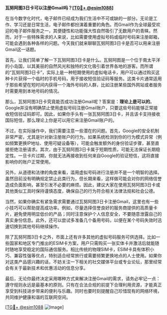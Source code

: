 **瓦努阿图3日卡可以注册Gmail吗？[[TG💪+ @esim1088](https://t.me/s/esim1088)]**

在当今数字化时代，电子邮件已经成为我们生活中不可或缺的一部分。无论是工作、学习还是日常生活，电子邮件都扮演着重要的角色。而Gmail作为全球最受欢迎的电子邮件服务之一，其便捷性和功能强大性自然吸引了无数用户的青睐。然而，对于一些特殊需求的人来说，比如需要使用虚拟号码或临时号码来注册邮箱，可能会遇到各种各样的问题。今天我们就来聊聊瓦努阿图3日卡是否可以用来注册Gmail这一话题。

首先，让我们简单了解一下瓦努阿图3日卡是什么。瓦努阿图是一个位于南太平洋的小岛国，以其美丽的自然风光和独特的文化吸引着世界各地的游客。而所谓的“瓦努阿图3日卡”，实际上是一种短期使用的虚拟电话卡，用户可以通过购买这种卡片获得一个临时的手机号码，用于接收短信验证码等服务。这类卡片通常适用于那些希望在短时间内获得一个海外号码的人群，比如注册某些国外网站或者服务时需要用到本地号码的情况。

那么，瓦努阿图3日卡究竟能否成功注册Gmail呢？答案是：**理论上是可以的**。Google并没有明确禁止使用虚拟号码注册Gmail账户，只要这些号码能够正常接收短信验证码即可。因此，如果你手头有一张瓦努阿图3日卡，并且该卡支持接收国际短信，那么理论上你是可以用它来注册Gmail账户的。

不过，在实际操作中，我们需要注意一些潜在的问题。首先，Google的安全机制非常严密，尤其是针对新注册账户的行为。如果系统检测到你的行为模式异常（例如频繁更换IP地址、使用可疑设备等），可能会触发额外的身份验证步骤，甚至直接拒绝注册请求。其次，由于瓦努阿图3日卡属于短期性质，可能无法保证长期稳定性。一旦卡片过期，你就无法再接收到任何来自Google的验证短信，这将直接影响你的账户正常使用。

另外，从道德和法律的角度来看，滥用虚拟号码进行注册并不是一个明智的选择。虽然目前没有明确规定禁止此类行为，但长期来看，这样做可能会对你的网络信誉造成负面影响，甚至引发不必要的麻烦。因此，建议大家在使用瓦努阿图3日卡或其他类似工具时保持谨慎态度，确保自己的行为符合相关法律法规和社会公德。

当然，如果你确实有紧急需求需要通过瓦努阿图3日卡注册Gmail，这里也有一些小技巧可以帮助提高成功率。例如，尽量选择信誉良好的服务商提供的高质量卡片，避免使用明显低价的产品；同时注意保护个人信息安全，不要随意泄露自己的真实身份信息。此外，还可以尝试多准备几个备用号码，以便在某个号码失效时迅速切换到其他号码继续操作。

除了瓦努阿图3日卡之外，市面上还有许多其他的虚拟号码服务可供选择。比如一些国家和地区专门推出的ESIM卡方案，用户只需购买一张实体卡并激活后就能随时随地享受稳定的国际通信服务。相比传统的物理SIM卡，ESIM卡具有体积小巧、兼容性强等优点，特别适合经常旅行或需要频繁更换地点的人士使用。如果你对这类产品感兴趣的话，不妨关注一下相关的社交媒体平台或专业论坛，那里经常会有关于最新技术和优惠活动的信息分享。

最后，无论你最终决定采用哪种方式来解决注册Gmail的需求，请务必牢记一点：遵守规则永远是最基本的原则。只有在合法合规的前提下合理利用资源，才能真正享受到科技进步带来的便利与乐趣。同时也要时刻提醒自己珍惜现有的网络环境，共同维护健康和谐的互联网空间。

[[TG💪+ @esim1088](https://t.me/s/esim1088) ![Image](https://i.postimg.cc/4NQfJmqS/Snipaste-2025-05-13-00-14-12.png)]